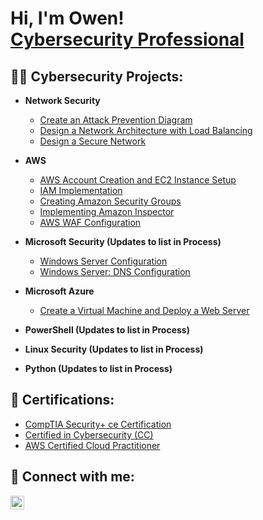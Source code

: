 <h1>Hi, I'm Owen! <br/><a href="https://www.linkedin.com/in/owen-richards-jr/">Cybersecurity Professional</a>

<h2>👨‍💻 Cybersecurity Projects:</h2>

- <b>Network Security</b>
  - [Create an Attack Prevention Diagram](https://github.com/owen-rich/Network-Security/blob/main/Lab%201%20attack%20prevention%20diagram.drawio.png)
  - [Design a Network Architecture with Load Balancing](https://github.com/owen-rich/Network-Security/blob/main/network-architecture-load-balancing.drawio.png)
  - [Design a Secure Network](https://github.com/owen-rich/Network-Security/blob/main/secure%20network%20design.drawio.png)

- <b>AWS</b>
  - [AWS Account Creation and EC2 Instance Setup](https://github.com/owen-rich/aws-instance-setup)
  - [IAM Implementation](https://github.com/owen-rich/aws-lab/tree/main)
  - [Creating Amazon Security Groups](https://github.com/owen-rich/aws-lab2)
  - [Implementing Amazon Inspector](https://github.com/owen-rich/aws-inspector)
  - [AWS WAF Configuration](https://github.com/owen-rich/aws-waf)

- <b>Microsoft Security (Updates to list in Process)</b>
   - [Windows Server Configuration](https://github.com/owen-rich/win-server-config)
   - [Windows Server: DNS Configuration](https://github.com/owen-rich/win-server-dns)

- <b>Microsoft Azure</b>
   - [Create a Virtual Machine and Deploy a Web Server](https://github.com/owen-rich/AzureLab)

- <b>PowerShell (Updates to list in Process)</b>

- <b>Linux Security (Updates to list in Process)</b>

- <b>Python (Updates to list in Process)</b>


<h2>🏅 Certifications:</h2>

- [CompTIA Security+ ce Certification](https://www.credly.com/badges/0586685e-ae1f-4b74-bfa8-a055381f5f97/public_url)
- [Certified in Cybersecurity (CC)](https://www.credly.com/badges/640b0a1c-07cd-4f0f-9b56-b8fde56413b8/public_url)
- [AWS Certified Cloud Practitioner](https://www.credly.com/badges/d1429893-9034-418c-91c3-731843028cc1/public_url)


<h2> 🤳 Connect with me:</h2>

[<img align="left" alt="JoshMadakor | LinkedIn" width="22px" src="https://cdn.jsdelivr.net/npm/simple-icons@v3/icons/linkedin.svg" />][linkedin]


[linkedin]: https://www.linkedin.com/in/owen-richards-jr/

<!--
**joshmadakor1/joshmadakor1** is a ✨ _special_ ✨ repository because its `README.md` (this file) appears on your GitHub profile.

Here are some ideas to get you started:

- 🔭 I’m currently working on ...
- 🌱 I’m currently learning ...
- 👯 I’m looking to collaborate on ...
- 🤔 I’m looking for help with ...
- 💬 Ask me about ...
- 📫 How to reach me: ...
- 😄 Pronouns: ...
- ⚡ Fun fact: ...
-->
